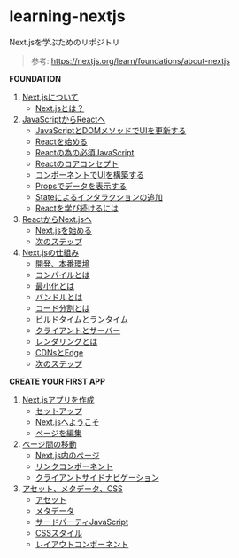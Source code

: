# learning-nextjs

Next.jsを学ぶためのリポジトリ

> 参考: https://nextjs.org/learn/foundations/about-nextjs

**FOUNDATION**

1. [Next.jsについて](https://github.com/ittokun/learning-nextjs/blob/main/docs/ch00-00-about-nextjs.md)
   - [Next.jsとは？](https://github.com/ittokun/learning-nextjs/blob/main/docs/ch00-01-what-is-nextjs.md)
2. [JavaScriptからReactへ](https://github.com/ittokun/learning-nextjs/blob/main/docs/ch01-00-from-javascript-to-react.md)
   - [JavaScriptとDOMメソッドでUIを更新する](https://github.com/ittokun/learning-nextjs/blob/main/docs/ch01-01-updating-ui-with-javascript-and-dom.md)
   - [Reactを始める](https://github.com/ittokun/learning-nextjs/blob/main/docs/ch01-02-getting-started-with-react.md)
   - [Reactの為の必須JavaScript](https://github.com/ittokun/learning-nextjs/blob/main/docs/ch01-03-essential-javascript-for-react.md)
   - [Reactのコアコンセプト](https://github.com/ittokun/learning-nextjs/blob/main/docs/ch01-04-react-core-concepts.md)
   - [コンポーネントでUIを構築する](https://github.com/ittokun/learning-nextjs/blob/main/docs/ch01-05-building-ui-with-conponents.md)
   - [Propsでデータを表示する](https://github.com/ittokun/learning-nextjs/blob/main/docs/ch01-06-displaying-data-with-props.md)
   - [Stateによるインタラクションの追加](https://github.com/ittokun/learning-nextjs/blob/main/docs/ch01-07-adding-interactivity-with-state.md)
   - [Reactを学び続けるには](https://github.com/ittokun/learning-nextjs/blob/main/docs/ch01-08-how-to-continue-learning-react.md)
3. [ReactからNext.jsへ](https://github.com/ittokun/learning-nextjs/blob/main/docs/ch02-00-from-react-to-nextjs.md)
   - [Next.jsを始める](https://github.com/ittokun/learning-nextjs/blob/main/docs/ch02-01-getting-started-with-nextjs.md)
   - [次のステップ](https://github.com/ittokun/learning-nextjs/blob/main/docs/ch02-02-next-steps.md)
4. [Next.jsの仕組み](https://github.com/ittokun/learning-nextjs/blob/main/docs/ch03-00-how-nextjs-works.md)
   - [開発、本番環境](https://github.com/ittokun/learning-nextjs/blob/main/docs/ch03-01-development-and-production.md)
   - [コンパイルとは](https://github.com/ittokun/learning-nextjs/blob/main/docs/ch03-02-what-is-compiling.md)
   - [最小化とは](https://github.com/ittokun/learning-nextjs/blob/main/docs/ch03-03-what-is-minifying.md)
   - [バンドルとは](https://github.com/ittokun/learning-nextjs/blob/main/docs/ch03-04-what-is-bundling.md)
   - [コード分割とは](https://github.com/ittokun/learning-nextjs/blob/main/docs/ch03-05-what-is-code-splitting.md)
   - [ビルドタイムとランタイム](https://github.com/ittokun/learning-nextjs/blob/main/docs/ch03-06-build-time-and-runtime.md)
   - [クライアントとサーバー](https://github.com/ittokun/learning-nextjs/blob/main/docs/ch03-07-client-and-server.md)
   - [レンダリングとは](https://github.com/ittokun/learning-nextjs/blob/main/docs/ch03-08-what-is-rendering.md)
   - [CDNsとEdge](https://github.com/ittokun/learning-nextjs/blob/main/docs/ch03-09-cdns-and-edge.md)
   - [次のステップ](https://github.com/ittokun/learning-nextjs/blob/main/docs/ch03-10-next-steps.md)

**CREATE YOUR FIRST APP**

1. [Next.jsアプリを作成](https://github.com/ittokun/learning-nextjs/blob/main/docs/ch04-00-create-nextjs-app.md)
   - [セットアップ](https://github.com/ittokun/learning-nextjs/blob/main/docs/ch04-01-setup.md)
   - [Next.jsへようこそ](https://github.com/ittokun/learning-nextjs/blob/main/docs/ch04-02-welcome-to-nextjs.md)
   - [ページを編集](https://github.com/ittokun/learning-nextjs/blob/main/docs/ch04-03-editing-the-page.md)
2. [ページ間の移動](https://github.com/ittokun/learning-nextjs/blob/main/docs/ch05-00-navigate-between-pages.md)
   - [Next.js内のページ](https://github.com/ittokun/learning-nextjs/blob/main/docs/ch05-01-pages-in-nextjs.md)
   - [リンクコンポーネント](https://github.com/ittokun/learning-nextjs/blob/main/docs/ch05-02-link-component.md)
   - [クライアントサイドナビゲーション](https://github.com/ittokun/learning-nextjs/blob/main/docs/ch05-03-client-side-navigation.md)
3. [アセット、メタデータ、CSS](https://github.com/ittokun/learning-nextjs/blob/main/docs/ch06-00-assets-metadata-css.md)
   - [アセット](https://github.com/ittokun/learning-nextjs/blob/main/docs/ch06-01-assets.md)
   - [メタデータ](https://github.com/ittokun/learning-nextjs/blob/main/docs/ch06-02-metadata.md)
   - [サードパーティJavaScript](https://github.com/ittokun/learning-nextjs/blob/main/docs/ch06-03-third-party-javascript.md)
   - [CSSスタイル](https://github.com/ittokun/learning-nextjs/blob/main/docs/ch06-04-css-styling.md)
   - [レイアウトコンポーネント](https://github.com/ittokun/learning-nextjs/blob/main/docs/ch06-05-layout-component.md)
